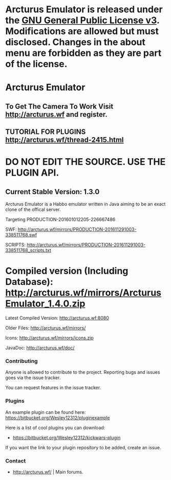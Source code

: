 # **Arcturus Emulator is released under the [GNU General Public License v3](https://www.gnu.org/licenses/gpl-3.0.txt). Modifications are allowed but must disclosed. Changes in the about menu are forbidden as they are part of the license.** #

# Arcturus Emulator #

## **To Get The Camera To Work Visit http://arcturus.wf and register.** ##
## **TUTORIAL FOR PLUGINS http://arcturus.wf/thread-2415.html** ##
# **DO NOT EDIT THE SOURCE. USE THE PLUGIN API.** #
## Current Stable Version: 1.3.0 ##
Arcturus Emulator is a Habbo emulator written in Java aiming to be an exact clone of the offical server.

Targeting PRODUCTION-201601012205-226667486

SWF: http://arcturus.wf/mirrors/PRODUCTION-201611291003-338511768.swf

SCRIPTS: http://arcturus.wf/mirrors/PRODUCTION-201611291003-338511768_scripts.txt

# **Compiled version (Including Database): http://arcturus.wf/mirrors/ArcturusEmulator_1.4.0.zip** #

Latest Compiled Version: http://arcturus.wf:8080

Older Files: http://arcturus.wf/mirrors/

Icons: http://arcturus.wf/mirrors/icons.zip

JavaDoc: http://arcturus.wf/doc/
### Contributing ###

Anyone is allowed to contribute to the project. Reporting bugs and issues goes via the issue tracker.

You can request features in the issue tracker.

### Plugins ###
An example plugin can be found here: https://bitbucket.org/Wesley12312/pluginexample

Here is a list of cool plugins you can download:

* https://bitbucket.org/Wesley12312/kickwars-plugin

If you want the link to your plugin repository to be added, create an issue.

### Contact ###

* http://arcturus.wf/ | Main forums.